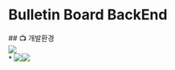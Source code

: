 <h1>Bulletin Board BackEnd</h1> 
## 📺 개발환경
<div>
  <img src="https://img.shields.io/badge/Framework-%23121011?style=plastic">
  <div>
    * <img src="https://img.shields.io/badge/springboot-6DB33F?style=for-the-badge&logo=springboot&logoColor=white"><img src="https://img.shields.io/badge/2.7.13-515151?style=for-the-badge">
  </div>
</div>
